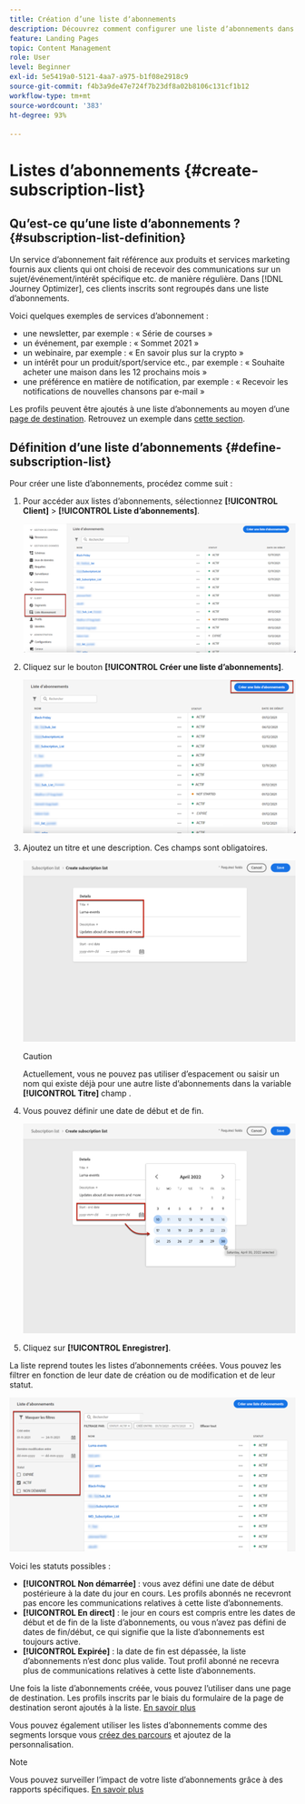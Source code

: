 ```yaml
---
title: Création d’une liste dʼabonnements
description: Découvrez comment configurer une liste dʼabonnements dans Journey Optimizer
feature: Landing Pages
topic: Content Management
role: User
level: Beginner
exl-id: 5e5419a0-5121-4aa7-a975-b1f08e2918c9
source-git-commit: f4b3a9de47e724f7b23df8a02b8106c131cf1b12
workflow-type: tm+mt
source-wordcount: '383'
ht-degree: 93%

---
```


# Listes dʼabonnements {#create-subscription-list}

## Qu’est-ce qu’une liste dʼabonnements ? {#subscription-list-definition}

Un service d’abonnement fait référence aux produits et services marketing fournis aux clients qui ont choisi de recevoir des communications sur un sujet/événement/intérêt spécifique etc. de manière régulière. Dans [!DNL Journey Optimizer], ces clients inscrits sont regroupés dans une liste d’abonnements.

Voici quelques exemples de services dʼabonnement :

* une newsletter, par exemple : « Série de courses »
* un événement, par exemple : « Sommet 2021 »
* un webinaire, par exemple : « En savoir plus sur la crypto »
* un intérêt pour un produit/sport/service etc., par exemple : « Souhaite acheter une maison dans les 12 prochains mois »
* une préférence en matière de notification, par exemple : « Recevoir les notifications de nouvelles chansons par e-mail »

Les profils peuvent être ajoutés à une liste dʼabonnements au moyen dʼune [page de destination](create-lp.md). Retrouvez un exemple dans [cette section](lp-use-cases.md#subscription-to-a-service).

## Définition d’une liste dʼabonnements {#define-subscription-list}

Pour créer une liste dʼabonnements, procédez comme suit :

1. Pour accéder aux listes dʼabonnements, sélectionnez **[!UICONTROL Client]** > **[!UICONTROL Liste dʼabonnements]**.

   ![](assets/lp_subscription-lists.png)

1. Cliquez sur le bouton **[!UICONTROL Créer une liste dʼabonnements]**.

   ![](assets/lp_create-subscription-list.png)

1. Ajoutez un titre et une description. Ces champs sont obligatoires.

   ![](assets/lp_subscription-list-name.png)

   >[!CAUTION]
   >
   >Actuellement, vous ne pouvez pas utiliser d’espacement ou saisir un nom qui existe déjà pour une autre liste d’abonnements dans la variable **[!UICONTROL Titre]** champ .

1. Vous pouvez définir une date de début et de fin.

   ![](assets/lp_subscription-list-dates.png)

1. Cliquez sur **[!UICONTROL Enregistrer]**.

La liste reprend toutes les listes dʼabonnements créées. Vous pouvez les filtrer en fonction de leur date de création ou de modification et de leur statut.

![](assets/lp_subscription-filters.png)

Voici les statuts possibles :

* **[!UICONTROL Non démarrée]** : vous avez défini une date de début postérieure à la date du jour en cours. Les profils abonnés ne recevront pas encore les communications relatives à cette liste dʼabonnements.
* **[!UICONTROL En direct]** : le jour en cours est compris entre les dates de début et de fin de la liste d’abonnements, ou vous n’avez pas défini de dates de fin/début, ce qui signifie que la liste d’abonnements est toujours active.
* **[!UICONTROL Expirée]** : la date de fin est dépassée, la liste dʼabonnements nʼest donc plus valide. Tout profil abonné ne recevra plus de communications relatives à cette liste dʼabonnements.

Une fois la liste dʼabonnements créée, vous pouvez lʼutiliser dans une page de destination. Les profils inscrits par le biais du formulaire de la page de destination seront ajoutés à la liste. [En savoir plus](design-lp.md)

Vous pouvez également utiliser les listes d’abonnements comme des segments lorsque vous [créez des parcours](../building-journeys/journey-gs.md#jo-build) et ajoutez de la personnalisation.

>[!NOTE]
>
>Vous pouvez surveiller lʼimpact de votre liste d’abonnements grâce à des rapports spécifiques. [En savoir plus](../reports/subscription-report-live.md)
